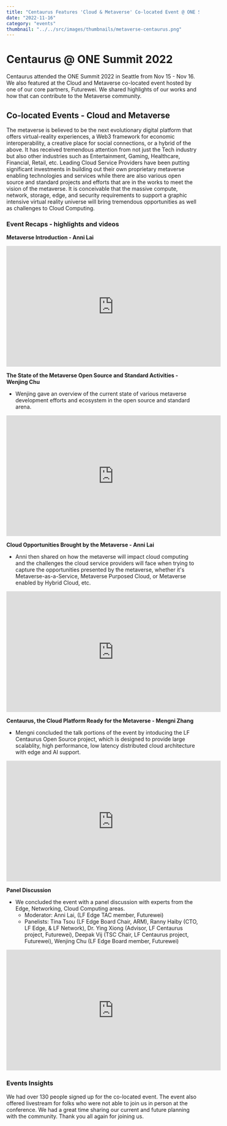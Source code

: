 ```yaml
---
title: "Centaurus Features 'Cloud & Metaverse' Co-located Event @ ONE Summit 2022"
date: "2022-11-16"
category: "events"
thumbnail: "../../src/images/thumbnails/metaverse-centaurus.png"
---
```



# Centaurus @ ONE Summit 2022

Centaurus attended the ONE Summit 2022 in Seattle from Nov 15 - Nov 16.  We also featured at the Cloud and Metaverse co-located event hosted by one of our core partners, Futurewei. We shared highlights of our works and how that can contribute to the Metaverse community. 


## Co-located Events - Cloud and Metaverse

The metaverse is believed to be the next evolutionary digital platform that offers virtual-reality experiences, a Web3 framework for economic interoperability, a creative place for social connections, or a hybrid of the above. It has received tremendous attention from not just the Tech industry but also other industries such as Entertainment, Gaming, Healthcare, Financial, Retail, etc. Leading Cloud Service Providers have been putting significant investments in building out their own proprietary metaverse enabling technologies and services while there are also various open source and standard projects and efforts that are in the works to meet the vision of the metaverse. It is conceivable that the massive compute, network, storage, edge, and security requirements to support a graphic intensive virtual reality universe will bring tremendous opportunities as well as challenges to Cloud Computing.



### Event Recaps - highlights and videos

**Metaverse Introduction - Anni Lai** 

<iframe  width="560" height="315" src="https://player.vimeo.com/video/773978115?h=a1921faca1" frameborder="0"></iframe>


**The State of the Metaverse Open Source and Standard Activities - Wenjing Chu**

* Wenjing gave an overview of the current state of various metaverse development efforts and ecosystem in the open source and standard arena. 

<iframe  width="560" height="315" src="https://player.vimeo.com/video/773978142?h=d8d1c18ea2" frameborder="0"></iframe>


**Cloud Opportunities Brought by the Metaverse - Anni Lai** 

* Anni then shared on how the metaverse will impact cloud computing and the challenges the cloud service providers will face when trying to capture the opportunities presented by the metaverse, whether it's Metaverse-as-a-Service, Metaverse Purposed Cloud, or Metaverse enabled by Hybrid Cloud, etc. 

<iframe  width="560" height="315" src="https://player.vimeo.com/video/773978223?h=0baa4ebd99" frameborder="0"></iframe>


**Centaurus, the Cloud Platform Ready for the Metaverse - Mengni Zhang** 
* Mengni concluded the talk portions of the event by intoducing the LF Centaurus Open Source project, which is designed to provide large scalablity, high performance, low latency distributed cloud architecture with edge and AI support. 

<iframe  width="560" height="315" src="https://player.vimeo.com/video/773978246?h=7922ddb911" frameborder="0"></iframe>



**Panel Discussion**


* We concluded the event with a panel discussion with experts from the Edge, Networking, Cloud Computing areas.
    * Moderator: Anni Lai, (LF Edge TAC member, Futurewei)
    * Panelists: Tina Tsou (LF Edge Board Chair, ARM), Ranny Haiby (CTO, LF Edge, & LF Network), Dr. Ying Xiong (Advisor, LF Centaurus project, Futurewei), Deepak Vij (TSC Chair, LF Centaurus project, Futurewei), Wenjing Chu (LF Edge Board member, Futurewei)


<iframe  width="560" height="315" src="https://player.vimeo.com/video/773978284?h=073b0de27e" frameborder="0"></iframe>

### Events Insights
We had over 130 people signed up for the co-located event. The event also offered livestream for folks who were not able to join us in person at the conference. We had a great time sharing our current and future planning with the community. Thank you all again for joining us. 


